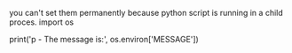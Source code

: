 you can't set them permanently because python script is running in a child proces.
import os

print('p - The message is:', os.environ['MESSAGE'])